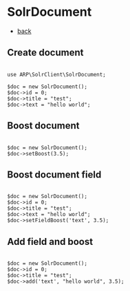 SolrDocument
============
* [back](../README.md)

Create document
---------------
<pre><code>
use ARP\SolrClient\SolrDocument;

$doc = new SolrDocument();
$doc->id = 0;
$doc->title = "test";
$doc->text = "hello world";
</code></pre>

Boost document
--------------
<pre><code>
$doc = new SolrDocument();
$doc->setBoost(3.5);
</code></pre>

Boost document field
--------------------
<pre><code>
$doc = new SolrDocument();
$doc->id = 0;
$doc->title = "test";
$doc->text = "hello world";
$doc->setFieldBoost('text', 3.5);
</code></pre>

Add field and boost
-------------------
<pre><code>
$doc = new SolrDocument();
$doc->id = 0;
$doc->title = "test";
$doc->add('text', "hello world", 3.5);
</code></pre>